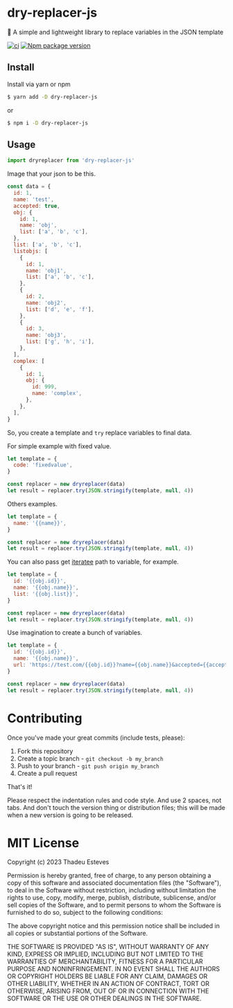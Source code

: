 # dry-replacer-js

🐍 A simple and lightweight library to replace variables in the JSON template  

[![ci](https://github.com/thadeu/dry-replacer-js/actions/workflows/ci.yml/badge.svg)](https://github.com/thadeu/dry-replacer-js/actions/workflows/ci.yml)
[![Npm package version](https://badgen.net/npm/v/@thadeu/dry-replacer-js)](https://www.npmjs.com/package/@thadeu/dry-replacer-js)

## Install

Install via yarn or npm

```bash
$ yarn add -D dry-replacer-js
```

or

```bash
$ npm i -D dry-replacer-js
```

## Usage

```js
import dryreplacer from 'dry-replacer-js'
```

Image that your json to be this.

```js
const data = {
  id: 1,
  name: 'test',
  accepted: true,
  obj: {
    id: 1,
    name: 'obj',
    list: ['a', 'b', 'c'],
  },
  list: ['a', 'b', 'c'],
  listobjs: [
    {
      id: 1,
      name: 'obj1',
      list: ['a', 'b', 'c'],
    },
    {
      id: 2,
      name: 'obj2',
      list: ['d', 'e', 'f'],
    },
    {
      id: 3,
      name: 'obj3',
      list: ['g', 'h', 'i'],
    },
  ],
  complex: [
    {
      id: 1,
      obj: {
        id: 999,
        name: 'complex',
      },
    },
  ],
}
```

So, you create a template and `try` replace variables to final data.

For simple example with fixed value.

```js
let template = {
  code: 'fixedvalue',
}

const replacer = new dryreplacer(data)
let result = replacer.try(JSON.stringify(template, null, 4))
```

Others examples.

```js
let template = {
  name: '{{name}}',
}

const replacer = new dryreplacer(data)
let result = replacer.try(JSON.stringify(template, null, 4))
```

You can also pass get [iteratee](https://lodash.com/docs/4.17.15#get) path to variable, for example.

```js
let template = {
  id: '{{obj.id}}',
  name: '{{obj.name}}',
  list: '{{obj.list}}',
}

const replacer = new dryreplacer(data)
let result = replacer.try(JSON.stringify(template, null, 4))
```

Use imagination to create a bunch of variables.

```js
let template = {
  id: '{{obj.id}}',
  name: '{{obj.name}}',
  url: 'https://test.com/{{obj.id}}?name={{obj.name}}&accepted={{accepted}}',
}

const replacer = new dryreplacer(data)
let result = replacer.try(JSON.stringify(template, null, 4))
```

# Contributing

Once you've made your great commits (include tests, please):

1. Fork this repository
2. Create a topic branch - `git checkout -b my_branch`
3. Push to your branch - `git push origin my_branch`
4. Create a pull request

That's it!

Please respect the indentation rules and code style. And use 2 spaces, not tabs. And don't touch the version thing or distribution files; this will be made when a new version is going to be released.

# MIT License

Copyright (c) 2023 Thadeu Esteves

Permission is hereby granted, free of charge, to any person obtaining a copy
of this software and associated documentation files (the "Software"), to deal
in the Software without restriction, including without limitation the rights
to use, copy, modify, merge, publish, distribute, sublicense, and/or sell
copies of the Software, and to permit persons to whom the Software is
furnished to do so, subject to the following conditions:

The above copyright notice and this permission notice shall be included in all
copies or substantial portions of the Software.

THE SOFTWARE IS PROVIDED "AS IS", WITHOUT WARRANTY OF ANY KIND, EXPRESS OR
IMPLIED, INCLUDING BUT NOT LIMITED TO THE WARRANTIES OF MERCHANTABILITY,
FITNESS FOR A PARTICULAR PURPOSE AND NONINFRINGEMENT. IN NO EVENT SHALL THE
AUTHORS OR COPYRIGHT HOLDERS BE LIABLE FOR ANY CLAIM, DAMAGES OR OTHER
LIABILITY, WHETHER IN AN ACTION OF CONTRACT, TORT OR OTHERWISE, ARISING FROM,
OUT OF OR IN CONNECTION WITH THE SOFTWARE OR THE USE OR OTHER DEALINGS IN THE
SOFTWARE.